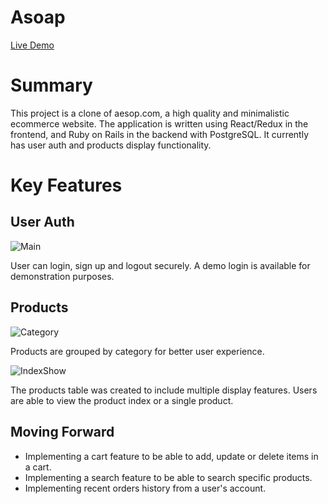 # Asoap

[Live Demo](https://asoap.herokuapp.com/#/)

# Summary

This project is a clone of aesop.com, a high quality and minimalistic ecommerce website. The application is written using React/Redux in the frontend, and Ruby on Rails in the backend with PostgreSQL. It currently has user auth and products display functionality.


# Key Features

## User Auth

![Main](demo/main.gif)

User can login, sign up and logout securely. A demo login is available for demonstration purposes. 



## Products

![Category](demo/category.gif)

Products are grouped by category for better user experience. 

![IndexShow](demo/index_show.gif)

The products table was created to include multiple display features. Users are able to view the product index or a single product.




## Moving Forward
* Implementing a cart feature to be able to add, update or delete items in a cart.
* Implementing a search feature to be able to search specific products.
* Implementing recent orders history from a user's account.

